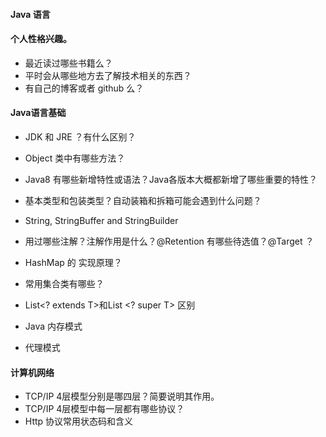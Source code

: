 #### Java 语言

#### 个人性格兴趣。

 * 最近读过哪些书籍么？
 * 平时会从哪些地方去了解技术相关的东西？
 * 有自己的博客或者 github 么？

#### Java语言基础

* JDK 和 JRE ？有什么区别？
* Object 类中有哪些方法？
* Java8 有哪些新增特性或语法？Java各版本大概都新增了哪些重要的特性？
* 基本类型和包装类型？自动装箱和拆箱可能会遇到什么问题？
* String, StringBuffer and StringBuilder
* 用过哪些注解？注解作用是什么？@Retention 有哪些待选值？@Target ？




* HashMap 的 实现原理？
* 常用集合类有哪些？
* List<? extends T>和List <? super T> 区别




* Java 内存模式
* 代理模式

#### 计算机网络

* TCP/IP 4层模型分别是哪四层？简要说明其作用。
* TCP/IP 4层模型中每一层都有哪些协议？
* Http 协议常用状态码和含义